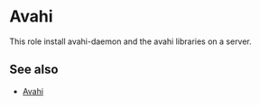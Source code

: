 Avahi
=====

This role install avahi-daemon and the avahi libraries on a server.

See also
--------

* [Avahi](http://www.avahi.org/)
